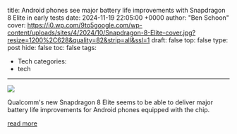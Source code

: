 title: Android phones see major battery life improvements with Snapdragon 8 Elite in early tests
date: 2024-11-19 22:05:00 +0000
author: "Ben Schoon"
cover: https://i0.wp.com/9to5google.com/wp-content/uploads/sites/4/2024/10/Snapdragon-8-Elite-cover.jpg?resize=1200%2C628&quality=82&strip=all&ssl=1
draft: false
top: false
type: post
hide: false
toc: false
tags:
  - Tech
categories:
  - tech
---

![](https://i0.wp.com/9to5google.com/wp-content/uploads/sites/4/2024/10/Snapdragon-8-Elite-cover.jpg?resize=1200%2C628&quality=82&strip=all&ssl=1)

Qualcomm's new Snapdragon 8 Elite seems to be able to deliver major battery life improvements for Android phones equipped with the chip.

[read more](https://9to5google.com/2024/11/19/android-battery-life-snapdragon-8-elite/)
